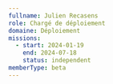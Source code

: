 ```yaml
---
fullname: Julien Recasens
role: Chargé de déploiement
domaine: Déploiement
missions:
  - start: 2024-01-19
    end: 2024-07-18
    status: independent
memberType: beta
---
```


